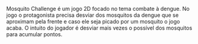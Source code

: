 Mosquito Challenge é um jogo 2D focado no tema combate à dengue.
No jogo o protagonista precisa desviar dos mosquitos da dengue que se aproximam pela frente e caso ele seja picado por um mosquito o jogo acaba.
O intuito do jogador é desviar mais vezes o possível dos mosquitos para acumular pontos.

